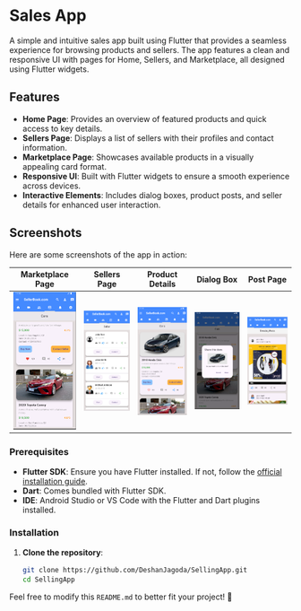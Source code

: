 # Sales App

A simple and intuitive sales app built using Flutter that provides a seamless experience for browsing products and sellers. The app features a clean and responsive UI with pages for Home, Sellers, and Marketplace, all designed using Flutter widgets.

## Features

- **Home Page**: Provides an overview of featured products and quick access to key details.
- **Sellers Page**: Displays a list of sellers with their profiles and contact information.
- **Marketplace Page**: Showcases available products in a visually appealing card format.
- **Responsive UI**: Built with Flutter widgets to ensure a smooth experience across devices.
- **Interactive Elements**: Includes dialog boxes, product posts, and seller details for enhanced user interaction.

## Screenshots

Here are some screenshots of the app in action:

| **Marketplace Page** | **Sellers Page** | **Product Details** | **Dialog Box** | **Post Page** |
|-----------------------|-------------------|---------------------|----------------|---------------|
| <img src="screenshots/marketplace.png" width="200"> | <img src="screenshots/seller.png" width="200"> | <img src="screenshots/marketplace1.png" width="200"> | <img src="screenshots/dialogbox.png" width="200"> | <img src="screenshots/post.png" width="200"> |




### Prerequisites

- **Flutter SDK**: Ensure you have Flutter installed. If not, follow the [official installation guide](https://flutter.dev/docs/get-started/install).
- **Dart**: Comes bundled with Flutter SDK.
- **IDE**: Android Studio or VS Code with the Flutter and Dart plugins installed.

### Installation

1. **Clone the repository**:
   ```bash
   git clone https://github.com/DeshanJagoda/SellingApp.git
   cd SellingApp

Feel free to modify this `README.md` to better fit your project! 🚀
